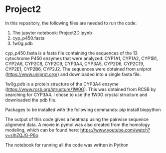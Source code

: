 # Project2

In this repository, the following files are needed to run the code:
1) The jupyter notebook: Project2D.ipynb
2) cyp_p450.fasta
3) 1w0g.pdb

cyp_p450.fasta is a fasta file containing the sequences of the 13 cytochrome P450 enzymes that were analyzed: CYP1A1, CYP1A2, CYP1B1, CYP2A6, CYP2C8, CYP2C9, CYP3A4, CYP3A5, CYP2D6, CYP2C19, CYP2E1, CYP2B6, CYP2J2. The sequences were obtained from uniprot (https://www.uniprot.org/) and downloaded into a single fasta file.
 
1w0g.pdb is a protein structure of the CYP3A4 enzyme (https://www.rcsb.org/structure/1W0G). This was obtained from RCSB by searching for CYP3A4. I chose to use the 1W0G crystal structure and downloaded the pdb file.

Packages to be installed with the following commands:
pip install biopython

The output of this code gives a heatmap using the pairwise sequence alignment data. A movie in pymol was also created from the homology modeling, which can be found here: https://www.youtube.com/watch?v=sIhZQJG-P6o

The notebook for running all the code was written in Python
